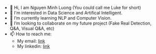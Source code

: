 - 👋 Hi, I am Nguyen Minh Luong (You could call me Luke for short)
- 👀 I'm interested in Data Science and Artifical Intelligent.
- 🌱 I’m currently learning NLP and Computer Vision.
- 💞️ I’m looking to collaborate on my future project (Fake Real Detection, Q&A, Visual Q&A, etc)
- 📫 How to reach me:
  - My email: [link](nmluong.1409@gmail.com)
  - My linkedin: [link](https://www.linkedin.com/in/nmluong1409/)

<!---
luong1409/luong1409 is a ✨ special ✨ repository because its `README.md` (this file) appears on your GitHub profile.
You can click the Preview link to take a look at your changes.
--->
